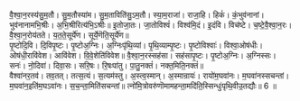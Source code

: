 

  
वै॒श्वा॒न॒रस्य॑सु॒म॒तौ। सु॒म॒तौस्या॑म। सु॒म॒ताविति॑सु॒ऽम॒तौ। स्या॒म॒राजा॑। राजा॒हि। हिकं॑। कं॒भुव॑नानां। भुव॑नानामभि॒श्रीः। अ॒भि॒श्रीरित्य॑भि॒ऽश्रीः॥ इ॒तोजा॒तः। जा॒तोविश्वं॑। विश्व॑मि॒दं। इ॒दंवि। विच॑ष्टे। च॒ष्टे॒वै॒श्वा॒न॒रः। वै॒श्वा॒न॒रोय॑तते। य॒त॒ते॒सूर्ये॑ण। सूर्ये॒णॆति॒सूर्ये॑ण॥  
पृ॒ष्टोदि॒वि। दि॒विपृ॒ष्टः। पृ॒ष्टोअ॒ग्निः। अ॒ग्निःपृ॑थि॒व्यां। पृ॒थि॒व्याम्पृ॒ष्टः। पृ॒ष्टोविश्वाः॑। विश्वा॒ओष॑धीः। ओष॑धी॒रावि॑वेश। आवि॑वेश। वि॒वे॒शेति॑विवेश॥ वै॒श्वा॒न॒रस्सह॑सा। सह॑सापृ॒ष्टः। पृ॒ष्टोअ॒ग्निः। अ॒ग्निस्सः। सनः॑। नो॒दिवा॑। दिवा॒सः। सरि॒षः। रि॒षःपा॑तु। पा॒तु॒नक्तं॑। नक्त॒मिति॒नक्तं॑॥  
वैश्वा॑नर॒तव॑। तव॒तत्। तत्स॒त्यं। स॒त्यम॑स्तु। अ॒स्त्व॒स्मान्। अ॒स्मान्रायः॑। रायो॑म॒घवा॑नः। म॒घवा॑नस्सचन्तां। म॒घवा॑न॒इति॑म॒घऽवा॑नः। स॒च॒न्ता॒मिति॑सचन्तां॥ त्नो॑मि॒त्रोवरु॑णॊमामहन्ता॒मदि॑ति॒स्सिन्धुः॑पृथि॒वीउ॒तद्यौः॥ 6 ॥  
